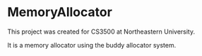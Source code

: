# MemoryAllocator
This project was created for CS3500 at Northeastern University.

It is a memory allocator using the buddy allocator system.
